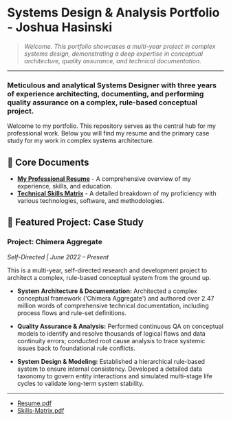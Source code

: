# Systems Design & Analysis Portfolio - Joshua Hasinski

> *Welcome. This portfolio showcases a multi-year project in complex systems design, demonstrating a deep expertise in conceptual architecture, quality assurance, and technical documentation.*

---

### Meticulous and analytical Systems Designer with three years of experience architecting, documenting, and performing quality assurance on a complex, rule-based conceptual project.

Welcome to my portfolio. This repository serves as the central hub for my professional work. Below you will find my resume and the primary case study for my work in complex systems architecture.

## 📄 Core Documents

* **[My Professional Resume](./Resume.pdf)** - A comprehensive overview of my experience, skills, and education.
* **[Technical Skills Matrix](./Skills-Matrix.pdf)** - A detailed breakdown of my proficiency with various technologies, software, and methodologies.

## 📂 Featured Project: Case Study

### Project: Chimera Aggregate
*Self-Directed | June 2022 – Present*

This is a multi-year, self-directed research and development project to architect a complex, rule-based conceptual system from the ground up.

* **System Architecture & Documentation:** Architected a complex conceptual framework ('Chimera Aggregate') and authored over 2.47 million words of comprehensive technical documentation, including process flows and rule-set definitions.

* **Quality Assurance & Analysis:** Performed continuous QA on conceptual models to identify and resolve thousands of logical flaws and data continuity errors; conducted root cause analysis to trace systemic issues back to foundational rule conflicts.

* **System Design & Modeling:** Established a hierarchical rule-based system to ensure internal consistency. Developed a detailed data taxonomy to govern entity interactions and simulated multi-stage life cycles to validate long-term system stability.

---
* [Resume.pdf](./Resume.pdf)
* [Skills-Matrix.pdf](./Skills-Matrix.pdf)
